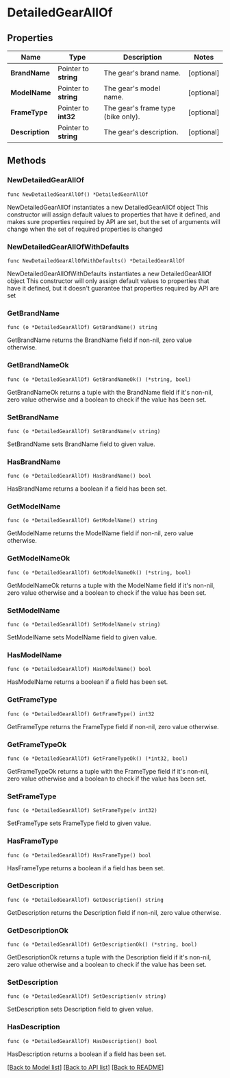 # DetailedGearAllOf

## Properties

Name | Type | Description | Notes
------------ | ------------- | ------------- | -------------
**BrandName** | Pointer to **string** | The gear&#39;s brand name. | [optional] 
**ModelName** | Pointer to **string** | The gear&#39;s model name. | [optional] 
**FrameType** | Pointer to **int32** | The gear&#39;s frame type (bike only). | [optional] 
**Description** | Pointer to **string** | The gear&#39;s description. | [optional] 

## Methods

### NewDetailedGearAllOf

`func NewDetailedGearAllOf() *DetailedGearAllOf`

NewDetailedGearAllOf instantiates a new DetailedGearAllOf object
This constructor will assign default values to properties that have it defined,
and makes sure properties required by API are set, but the set of arguments
will change when the set of required properties is changed

### NewDetailedGearAllOfWithDefaults

`func NewDetailedGearAllOfWithDefaults() *DetailedGearAllOf`

NewDetailedGearAllOfWithDefaults instantiates a new DetailedGearAllOf object
This constructor will only assign default values to properties that have it defined,
but it doesn't guarantee that properties required by API are set

### GetBrandName

`func (o *DetailedGearAllOf) GetBrandName() string`

GetBrandName returns the BrandName field if non-nil, zero value otherwise.

### GetBrandNameOk

`func (o *DetailedGearAllOf) GetBrandNameOk() (*string, bool)`

GetBrandNameOk returns a tuple with the BrandName field if it's non-nil, zero value otherwise
and a boolean to check if the value has been set.

### SetBrandName

`func (o *DetailedGearAllOf) SetBrandName(v string)`

SetBrandName sets BrandName field to given value.

### HasBrandName

`func (o *DetailedGearAllOf) HasBrandName() bool`

HasBrandName returns a boolean if a field has been set.

### GetModelName

`func (o *DetailedGearAllOf) GetModelName() string`

GetModelName returns the ModelName field if non-nil, zero value otherwise.

### GetModelNameOk

`func (o *DetailedGearAllOf) GetModelNameOk() (*string, bool)`

GetModelNameOk returns a tuple with the ModelName field if it's non-nil, zero value otherwise
and a boolean to check if the value has been set.

### SetModelName

`func (o *DetailedGearAllOf) SetModelName(v string)`

SetModelName sets ModelName field to given value.

### HasModelName

`func (o *DetailedGearAllOf) HasModelName() bool`

HasModelName returns a boolean if a field has been set.

### GetFrameType

`func (o *DetailedGearAllOf) GetFrameType() int32`

GetFrameType returns the FrameType field if non-nil, zero value otherwise.

### GetFrameTypeOk

`func (o *DetailedGearAllOf) GetFrameTypeOk() (*int32, bool)`

GetFrameTypeOk returns a tuple with the FrameType field if it's non-nil, zero value otherwise
and a boolean to check if the value has been set.

### SetFrameType

`func (o *DetailedGearAllOf) SetFrameType(v int32)`

SetFrameType sets FrameType field to given value.

### HasFrameType

`func (o *DetailedGearAllOf) HasFrameType() bool`

HasFrameType returns a boolean if a field has been set.

### GetDescription

`func (o *DetailedGearAllOf) GetDescription() string`

GetDescription returns the Description field if non-nil, zero value otherwise.

### GetDescriptionOk

`func (o *DetailedGearAllOf) GetDescriptionOk() (*string, bool)`

GetDescriptionOk returns a tuple with the Description field if it's non-nil, zero value otherwise
and a boolean to check if the value has been set.

### SetDescription

`func (o *DetailedGearAllOf) SetDescription(v string)`

SetDescription sets Description field to given value.

### HasDescription

`func (o *DetailedGearAllOf) HasDescription() bool`

HasDescription returns a boolean if a field has been set.


[[Back to Model list]](../README.md#documentation-for-models) [[Back to API list]](../README.md#documentation-for-api-endpoints) [[Back to README]](../README.md)


